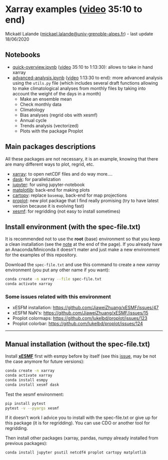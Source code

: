 

# Xarray examples ([video](https://www.youtube.com/watch?v=Gb0smIc1VpM) 35:10 to end)

Mickaël Lalande (mickael.lalande@univ-grenoble-alpes.fr) - last update 18/06/2020

## Notebooks
- [quick-overview.ipynb](https://github.com/mickaellalande/MC-Toolkit/blob/master/conda_environment_xarray_xesmf_proplot/xarray/quick-overview.ipynb) ([video](https://www.youtube.com/watch?v=Gb0smIc1VpM) 35:10 to 1:13:30): allows to take in hand xarray
- [advanced-analysis.ipynb](https://github.com/mickaellalande/MC-Toolkit/blob/master/conda_environment_xarray_xesmf_proplot/xarray/advanced-analysis.ipynb) ([video](https://www.youtube.com/watch?v=Gb0smIc1VpM) 1:13:30 to end): more advanced analysis using the `utils.py` file (which includes several draft functions allowing to make climatological analyses from monthly files by taking into account the weight of the days in a month)
  - Make an ensemble mean
  - Check monthly data
  - Climatology
  - Bias analyses (regrid obs with xesmf)
  - Annual cycle
  - Trends analysis (vectorized)
  - Plots with the package Proplot

## Main packages descriptions

All these packages are not necessary, it is an example, knowing that there are many different ways to plot, regrid, etc.

- [xarray](http://xarray.pydata.org/en/stable/): to open netCDF files and do way more....
- [dask](https://dask.org/): for parallelization
- [jupyter](https://jupyter.org/): for using jupyter-notebook
- [matplotlib](https://matplotlib.org/): back-end for making plots
- [cartopy](https://scitools.org.uk/cartopy/docs/latest/): replace `basemap`, back-end for map projections
- [proplot](https://proplot.readthedocs.io/en/latest/): new plot package that I find really promising (try to have latest version because it is evolving fast)
- [xesmf](https://xesmf.readthedocs.io/en/latest/): for regridding (not easy to install sometimes)

## Install environment (with the spec-file.txt)

It is recommended not to use the **root** (base) environment so that you keep a clean installation (see the [note](https://conda-forge.org/docs/user/introduction.html) at the end of the page). If you already have an Anaconda/Miniconda it doesn't mater and just make a new environment for the examples of this repository.

Download the `spec-file.txt` and use this command to create a new *xarray* environment (you put any other name if you want):
```bash
conda create -n xarray --file spec-file.txt
conda activate xarray
```

### Some issues related with this environment

- xESFM installation: https://github.com/JiaweiZhuang/xESMF/issues/47
- xESFM NaN's: https://github.com/JiaweiZhuang/xESMF/issues/15
- Proplot colormaps: https://github.com/lukelbd/proplot/issues/123
- Proplot colorbar: https://github.com/lukelbd/proplot/issues/124

------

## Manual installation (without the spec-file.txt)

Install [**xESMF**](https://xesmf.readthedocs.io/en/latest/) first with esmpy before by itself (see this [issue](https://github.com/JiaweiZhuang/xESMF/issues/47), may be not the case anymore for future versions):
```bash
conda create -n xarray  
conda activate xarray  
conda install esmpy  
conda install xesmf dask  
```
  Test the xesmf environment:  
```bash
pip install pytest  
pytest -v --pyargs xesmf  
```
If it doesn't work I advice you to install with the spec-file.txt or give up for this package (it is for regridding). You can use CDO or another tool for regridding.

Then install other packages (xarray, pandas, numpy already installed from previous packages): 
```bash 
conda install jupyter psutil netcdf4 proplot cartopy matplotlib 
```
